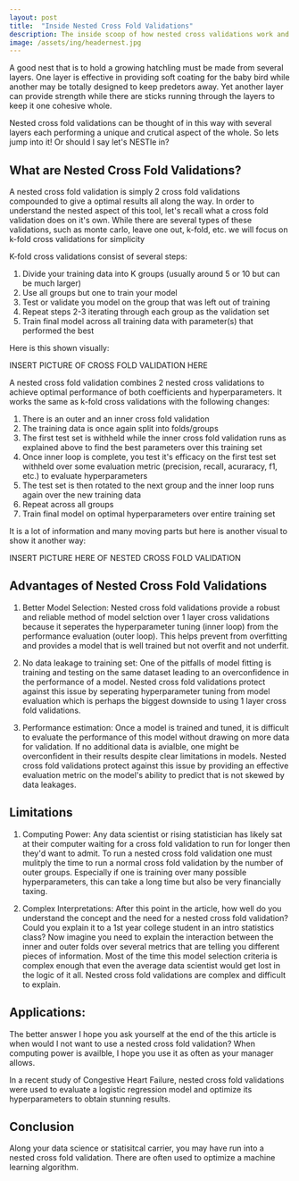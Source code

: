 ```yaml
---
layout: post
title:  "Inside Nested Cross Fold Validations"
description: The inside scoop of how nested cross validations work and when to use them
image: /assets/ing/headernest.jpg
---
```



A good nest that is to hold a growing hatchling must be made from several layers. One layer is effective in providing soft coating for the baby bird while another may be totally designed to keep predetors away. Yet another layer can provide strength while there are sticks running through the layers to keep it one cohesive whole.

Nested cross fold validations can be thought of in this way with several layers each performing a unique and crutical aspect of the whole. So lets jump into it! Or should I say let's NESTle in?

## What are Nested Cross Fold Validations?

A nested cross fold validation is simply 2 cross fold validations compounded to give a optimal results all along the way. In order to understand the nested aspect of this tool, let's recall what a cross fold validation does on it's own. While there are several types of these validations, such as monte carlo, leave one out, k-fold, etc. we will focus on k-fold cross validations for simplicity

K-fold cross validations consist of several steps:
1. Divide your training data into K groups (usually around 5 or 10 but can be much larger)
2. Use all groups but one to train your model
3. Test or validate you model on the group that was left out of training
4. Repeat steps 2-3 iterating through each group as the validation set
5. Train final model across all training data with parameter(s) that performed the best

Here is this shown visually:

INSERT PICTURE OF CROSS FOLD VALIDATION HERE

A nested cross fold validation combines 2 nested cross validations to achieve optimal performance of both coefficients and hyperparameters. It works the same as k-fold cross validations with the following changes:

1. There is an outer and an inner cross fold validation
2. The training data is once again split into folds/groups
3. The first test set is withheld while the inner cross fold validation runs as explained above to find the best parameters over this training set
4. Once inner loop is complete, you test it's efficacy on the first test set withheld over some evaluation metric (precision, recall, acuraracy, f1, etc.) to evaluate hyperparameters
5. The test set is then rotated to the next group and the inner loop runs again over the new training data
6. Repeat across all groups 
7. Train final model on optimal hyperparameters over entire training set

It is a lot of information and many moving parts but here is another visual to show it another way:

INSERT PICTURE HERE OF NESTED CROSS FOLD VALIDATION

## Advantages of Nested Cross Fold Validations

1. Better Model Selection:
Nested cross fold validations provide a robust and reliable method of model selction over 1 layer cross validations because it seperates the hyperparameter tuning (inner loop) from the performance evaluation (outer loop). This helps prevent from overfitting and provides a model that is well trained but not overfit and not underfit.

2. No data leakage to training set:
One of the pitfalls of model fitting is training and testing on the same dataset leading to an overconfidence in the performance of a model. Nested cross fold validations protect against this issue by seperating hyperparameter tuning from model evaluation which is perhaps the biggest downside to using 1 layer cross fold validations.

3. Performance estimation:
Once a model is trained and tuned, it is difficult to evaluate the performance of this model without drawing on more data for validation. If no additional data is avialble, one might be overconfident in their results despite clear limitations in models. Nested cross fold validations protect against this issue by providing an effective evaluation metric on the model's ability to predict that is not skewed by data leakages.

## Limitations

1. Computing Power:
Any data scientist or rising statistician has likely sat at their computer waiting for a cross fold validation to run for longer then they'd want to admit. To run a nested cross fold validation one must mulitply the time to run a normal cross fold validation by the number of outer groups. Especially if one is training over many possible hyperparameters, this can take a long time but also be very financially taxing. 

2. Complex Interpretations:
After this point in the article, how well do you understand the concept and the need for a nested cross fold validation? Could you explain it to a 1st year college student in an intro statistics class? Now imagine you need to explain the interaction between the inner and outer folds over several metrics that are telling you different pieces of information. Most of the time this model selection criteria is complex enough that even the average data scientist would get lost in the logic of it all. Nested cross fold validations are complex and difficult to explain.


## Applications:

The better answer I hope you ask yourself at the end of the this article is when would I not want to use a nested cross fold validation? When computing power is availble, I hope you use it as often as your manager allows.

In a recent study of Congestive Heart Failure, nested cross fold validations were used to evaluate a logistic regression model and optimize its hyperparameters to obtain stunning results.

## Conclusion

Along your data science or statisitcal carrier, you may have run into a nested cross fold validation. There are often used to optimize a machine learning algorithm.